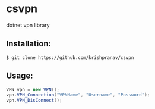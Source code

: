 # csvpn
dotnet vpn library

## Installation:
```
$ git clone https://github.com/krishpranav/csvpn
```

## Usage:
```csharp
VPN vpn = new VPN();
vpn.VPN_Connection("VPNName", "Username", "Password");
vpn.VPN_DisConnect();
```
